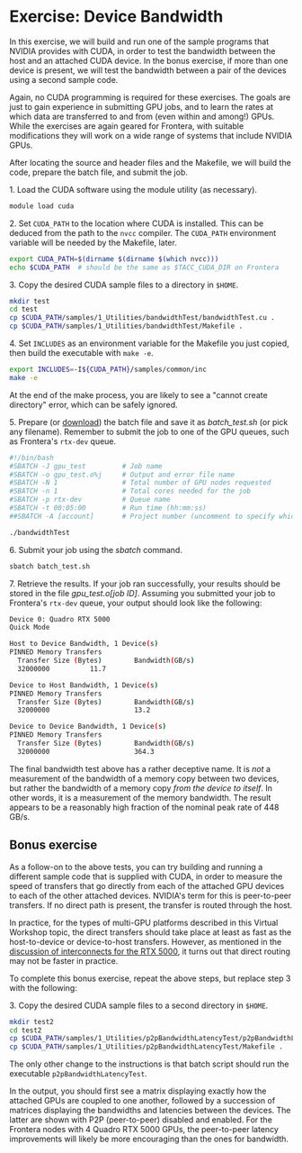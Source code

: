 # Exercise: Device Bandwidth

In this exercise, we will build and run one of the sample programs that NVIDIA provides with CUDA, in order to test the bandwidth between the host and an attached CUDA device. In the bonus exercise, if more than one device is present, we will test the bandwidth between a pair of the devices using a second sample code.

Again, no CUDA programming is required for these exercises. The goals are just to gain experience in submitting GPU jobs, and to learn the rates at which data are transferred to and from (even within and among!) GPUs. While the exercises are again geared for Frontera, with suitable modifications they will work on a wide range of systems that include NVIDIA GPUs.

After locating the source and header files and the Makefile, we will build the code, prepare the batch file, and submit the job.

1\. Load the CUDA software using the module utility (as necessary).

```bash
module load cuda
```

2\. Set `CUDA_PATH` to the location where CUDA is installed. This can be deduced from the path to the `nvcc` compiler. The `CUDA_PATH` environment variable will be needed by the Makefile, later.

```bash
export CUDA_PATH=$(dirname $(dirname $(which nvcc)))
echo $CUDA_PATH  # should be the same as $TACC_CUDA_DIR on Frontera
```

3\. Copy the desired CUDA sample files to a directory in `$HOME`.

```bash
mkdir test
cd test
cp $CUDA_PATH/samples/1_Utilities/bandwidthTest/bandwidthTest.cu .
cp $CUDA_PATH/samples/1_Utilities/bandwidthTest/Makefile .
```

4\. Set `INCLUDES` as an environment variable for the Makefile you just copied, then build the executable with `make -e`.

```bash
export INCLUDES=-I${CUDA_PATH}/samples/common/inc
make -e
```

At the end of the make process, you are likely to see a "cannot create directory" error, which can be safely ignored.

5\. Prepare (or [download](exer2_batch.txt)) the batch file and save it as _batch\_test.sh_ (or pick any filename). Remember to submit the job to one of the GPU queues, such as Frontera's `rtx-dev` queue.

```bash
#!/bin/bash
#SBATCH -J gpu_test         # Job name
#SBATCH -o gpu_test.o%j     # Output and error file name
#SBATCH -N 1                # Total number of GPU nodes requested
#SBATCH -n 1                # Total cores needed for the job
#SBATCH -p rtx-dev          # Queue name
#SBATCH -t 00:05:00         # Run time (hh:mm:ss)
##SBATCH -A [account]       # Project number (uncomment to specify which one)

./bandwidthTest
```

6\. Submit your job using the _sbatch_ command.

```bash
sbatch batch_test.sh
```

7\. Retrieve the results. If your job ran successfully, your results should be stored in the file _gpu\_test.o\[job ID\]_. Assuming you submitted your job to Frontera's `rtx-dev` queue, your output should look like the following:

```bash
Device 0: Quadro RTX 5000
Quick Mode

Host to Device Bandwidth, 1 Device(s)
PINNED Memory Transfers
  Transfer Size (Bytes)        Bandwidth(GB/s)
  32000000          11.7

Device to Host Bandwidth, 1 Device(s)
PINNED Memory Transfers
  Transfer Size (Bytes)        Bandwidth(GB/s)
  32000000                     13.2

Device to Device Bandwidth, 1 Device(s)
PINNED Memory Transfers
  Transfer Size (Bytes)        Bandwidth(GB/s)
  32000000                     364.3
```

The final bandwidth test above has a rather deceptive name. It is _not_ a measurement of the bandwidth of a memory copy between two devices, but rather the bandwidth of a memory copy _from the device to itself_. In other words, it is a measurement of the memory bandwidth. The result appears to be a reasonably high fraction of the nominal peak rate of 448 GB/s.

## Bonus exercise

As a follow-on to the above tests, you can try building and running a different sample code that is supplied with CUDA, in order to measure the speed of transfers that go directly from each of the attached GPU devices to each of the other attached devices. NVIDIA's term for this is peer-to-peer transfers. If no direct path is present, the transfer is routed through the host.

In practice, for the types of multi-GPU platforms described in this Virtual Workshop topic, the direct transfers should take place at least as fast as the host-to-device or device-to-host transfers. However, as mentioned in the [discussion of interconnects for the RTX 5000](rtx_5000.md), it turns out that direct routing may not be faster in practice.

To complete this bonus exercise, repeat the above steps, but replace step 3 with the following:

3\. Copy the desired CUDA sample files to a second directory in `$HOME`.

```bash
mkdir test2
cd test2
cp $CUDA_PATH/samples/1_Utilities/p2pBandwidthLatencyTest/p2pBandwidthLatencyTest.cu .
cp $CUDA_PATH/samples/1_Utilities/p2pBandwidthLatencyTest/Makefile .
```

The only other change to the instructions is that batch script should run the executable `p2pBandwidthLatencyTest`.

In the output, you should first see a matrix displaying exactly how the attached GPUs are coupled to one another, followed by a succession of matrices displaying the bandwidths and latencies between the devices. The latter are shown with P2P (peer-to-peer) disabled and enabled. For the Frontera nodes with 4 Quadro RTX 5000 GPUs, the peer-to-peer latency improvements will likely be more encouraging than the ones for bandwidth.

